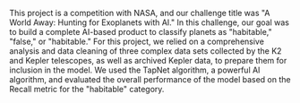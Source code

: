 This project is a competition with NASA, and our challenge title was "A World Away: Hunting for Exoplanets with AI." In this challenge, our goal was to build a complete AI-based product to classify planets as "habitable," "false," or "habitable." For this project, we relied on a comprehensive analysis and data cleaning of three complex data sets collected by the K2 and Kepler telescopes, as well as archived Kepler data, to prepare them for inclusion in the model. We used the TapNet algorithm, a powerful AI algorithm, and evaluated the overall performance of the model based on the Recall metric for the "habitable" category.

